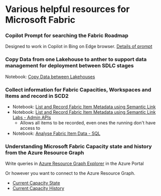 # Various helpful resources for Microsoft Fabric


### Copilot Prompt for searching the Fabric Roadmap

Designed to work in Copilot in Bing on Edge browser. [Details of prompt](FabricRoadmapPrompt.md)


### Copy Data from one Lakehouse to anther to support data management for deployment between SDLC stages

Notebook: [Copy Data between Lakehouses](./notebooks/CopyDataForSDLC.ipynb)

### Collect information for Fabric Capacities, Workspaces and Items and record in SCD2

- Notebook: [List and Record Fabric Item Metadata using Semantic Link](./notebooks/ListCapacityWorkspaceItems.ipynb)
- Notebook: [List and Record Fabric Item Metadata using Semantic Link Labs - Admin APIs](./notebooks/ListCapacityWorkspaceItems.ipynb)
    - Allows all items to be recorded, even ones the running don't have access to
- Notebook: [Analyse Fabric Item Data - SQL](./notebooks/CapacityWorkspaceItemsAnalysis.ipynb)


### Understanding Microsoft Fabric Capacity state and history from the Azure Resource Graph

Write queries in [Azure Resource Graph Explorer](https://portal.azure.com/#view/HubsExtension/ArgQueryBlade) in the Azure Portal

Or however you want to connect to the Azure Resource Graph.

- [Current Capacity State](./kql/CapacityState.kql)
- [Current Capacity History](./kql/CapacityResourceChanges.kql)